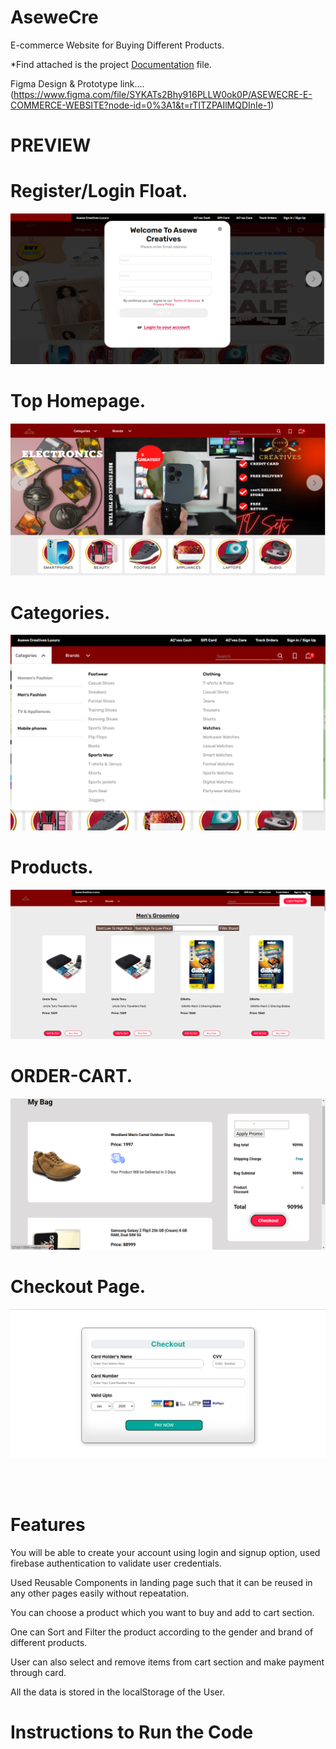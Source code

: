 # AseweCre
E-commerce Website for Buying Different Products.

<p>*Find attached is the project  <a href="https://www.canva.com/design/DAFehz0onAM/oY8gruAz7-5tYOSgN1p95Q/view?utm_content=DAFehz0onAM&utm_campaign=designshare&utm_medium=link&utm_source=publishsharelink">Documentation</a>  file.</p>

Figma Design & Prototype link....(https://www.figma.com/file/SYKATs2Bhy916PLLW0ok0P/ASEWECRE-E-COMMERCE-WEBSITE?node-id=0%3A1&t=rTITZPAIlMQDInIe-1)
# PREVIEW    

<style> color: green; 
</style>
<h1>Register/Login Float.</h1>

![Alt text](images/registerlogin.png)
</br>
<h1>Top Homepage.</h1>

![Alt text](images/Tophomepage.png)
</br>
<h1>Categories.</h1>

![Alt text](images/categories.png)
</br>
<h1>Products.</h1>

![Alt text](images/products.png)
</br>
<h1>ORDER-CART.</h1>

![Alt text](images/order-cart.png)
</br>
<h1>Checkout Page.</h1>

![Alt text](images/checkoutpage.png)

</br>
</br>



# Features
You will be able to create your account using login and signup option, used firebase authentication to validate user credentials.

Used Reusable Components in landing page such that it can be reused in any other pages easily without repeatation.

You can choose a product which you want to buy and add to cart section.

One can Sort and Filter the product according to the gender and brand of different products.

User can also select and remove items from cart section and make payment through card.

All the data is stored in the localStorage of the User.

# Instructions to Run the Code